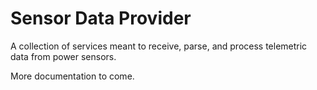 # Sensor Data Provider

A collection of services meant to receive, parse, and process telemetric data
from power sensors.

More documentation to come.
